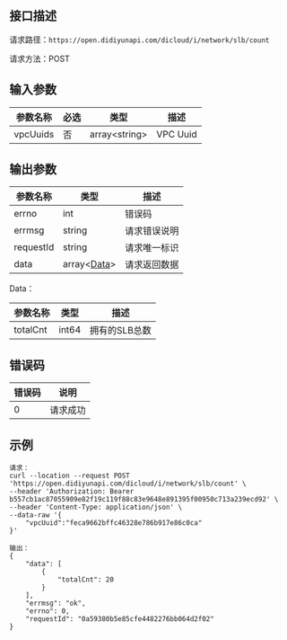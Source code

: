 ## 接口描述

请求路径：`https://open.didiyunapi.com/dicloud/i/network/slb/count`

请求方法：POST

## 输入参数

| 参数名称 | 必选 | 类型                | 描述     |
| -------- | ---- | ------------------- | -------- |
| vpcUuids | 否   | array&lt;string&gt; | VPC Uuid |

## 输出参数

| 参数名称  | 类型                 | 描述         |
| --------- | -------------------- | ------------ |
| errno     | int                  | 错误码       |
| errmsg    | string               | 请求错误说明 |
| requestId | string               | 请求唯一标识 |
| data      | array<[Data](#Data)> | 请求返回数据 |

<span id="Data"></span>
Data：

| 参数名称 | 类型  | 描述          |
| -------- | ----- | ------------- |
| totalCnt | int64 | 拥有的SLB总数 |

## 错误码

| 错误码 | 说明     |
| ------ | -------- |
| 0      | 请求成功 |

## 示例

```
请求：
curl --location --request POST 'https://open.didiyunapi.com/dicloud/i/network/slb/count' \
--header 'Authorization: Bearer b557cb1ac87055909e82f19c119f88c83e9648e891395f00950c713a239ecd92' \
--header 'Content-Type: application/json' \
--data-raw '{
	"vpcUuid":"feca9662bffc46328e786b917e86c0ca"
}'

输出：
{
    "data": [
        {
            "totalCnt": 20
        }
    ],
    "errmsg": "ok",
    "errno": 0,
    "requestId": "0a59380b5e85cfe4482276bb064d2f02"
}
```

